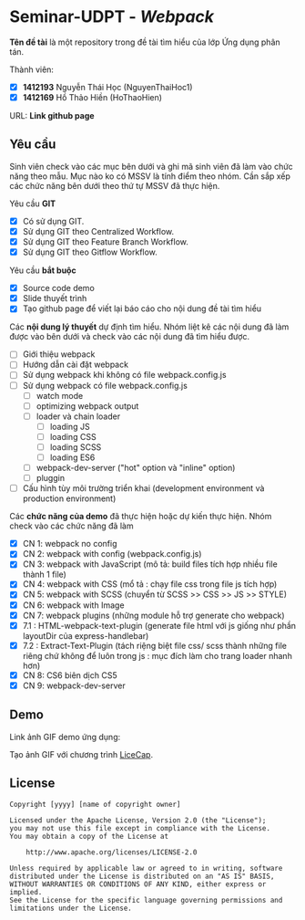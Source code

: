 # Seminar-UDPT - *Webpack*

**Tên đề tài** là một repository trong đề tài tìm hiểu của lớp Ứng dụng phân tán.

Thành viên:
* [x] **1412193** Nguyễn Thái Học (NguyenThaiHoc1)
* [x] **1412169** Hồ Thảo Hiền (HoThaoHien)

URL: **Link github page**

## Yêu cầu

Sinh viên check vào các mục bên dưới và ghi mã sinh viên đã làm vào chức năng theo mẫu. Mục nào ko có MSSV là tính điểm theo nhóm. Cần sắp xếp các chức năng bên dưới theo thứ tự MSSV đã thực hiện.

Yêu cầu **GIT**
* [x] Có sử dụng GIT.
* [x] Sử dụng GIT theo Centralized Workflow.
* [x] Sử dụng GIT theo Feature Branch Workflow.
* [x] Sử dụng GIT theo Gitflow Workflow.

Yêu cầu **bắt buộc**
* [x] Source code demo
* [x] Slide thuyết trình
* [x] Tạo github page để viết lại báo cáo cho nội dung đề tài tìm hiểu

Các **nội dung lý thuyết** dự định tìm hiểu. Nhóm liệt kê các nội dung đã làm được vào bên dưới và check vào các nội dung đã tìm hiểu được.
* [ ] Giới thiệu webpack
* [ ] Hướng dẫn cài đặt webpack
* [ ] Sử dụng webpack khi không có file webpack.config.js
* [ ] Sử dụng webpack có file webpack.config.js
    * [ ] watch mode
    * [ ] optimizing webpack output
    * [ ] loader và chain loader
        * [ ] loading JS
        * [ ] loading CSS
        * [ ] loading SCSS
        * [ ] loading ES6
    * [ ] webpack-dev-server ("hot" option và "inline" option)
    * [ ] pluggin
* [ ] Cấu hình tùy môi trường triển khai (development environment và  production environment)

Các **chức năng của demo** đã thực hiện hoặc dự kiến thực hiện. Nhóm check vào các chức năng đã làm
* [x] CN 1: webpack no config
* [x] CN 2: webpack with config (webpack.config.js)
* [x] CN 3: webpack with JavaScript (mô tả: build files tích hợp nhiều file thành 1 file)
* [x] CN 4: webpack with CSS (mổ tả : chạy file css trong file js tích hợp)
* [x] CN 5: webpack with SCSS (chuyển từ SCSS >> CSS >> JS >> STYLE)
* [x] CN 6: webpack with Image
* [x] CN 7: webpack plugins  (những module hỗ trợ generate cho webpack)
* [x] 7.1 : HTML-webpack-text-plugin (generate file html với js giống như phần layoutDir của express-handlebar)
* [x] 7.2 : Extract-Text-Plugin (tách riệng biệt file css/ scss thành những file riêng chứ không để luôn trong js : mục đích làm cho trang loader nhanh hơn)
* [x] CN 8: CS6 biên dịch CS5
* [x] CN 9: webpack-dev-server
## Demo

Link ảnh GIF demo ứng dụng:


Tạo ảnh GIF với chương trình [LiceCap](http://www.cockos.com/licecap/).


## License

    Copyright [yyyy] [name of copyright owner]

    Licensed under the Apache License, Version 2.0 (the "License");
    you may not use this file except in compliance with the License.
    You may obtain a copy of the License at

        http://www.apache.org/licenses/LICENSE-2.0

    Unless required by applicable law or agreed to in writing, software
    distributed under the License is distributed on an "AS IS" BASIS,
    WITHOUT WARRANTIES OR CONDITIONS OF ANY KIND, either express or implied.
    See the License for the specific language governing permissions and
    limitations under the License.
